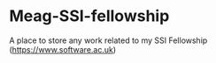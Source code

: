 # Meag-SSI-fellowship
A place to store any work related to my SSI Fellowship (https://www.software.ac.uk)
